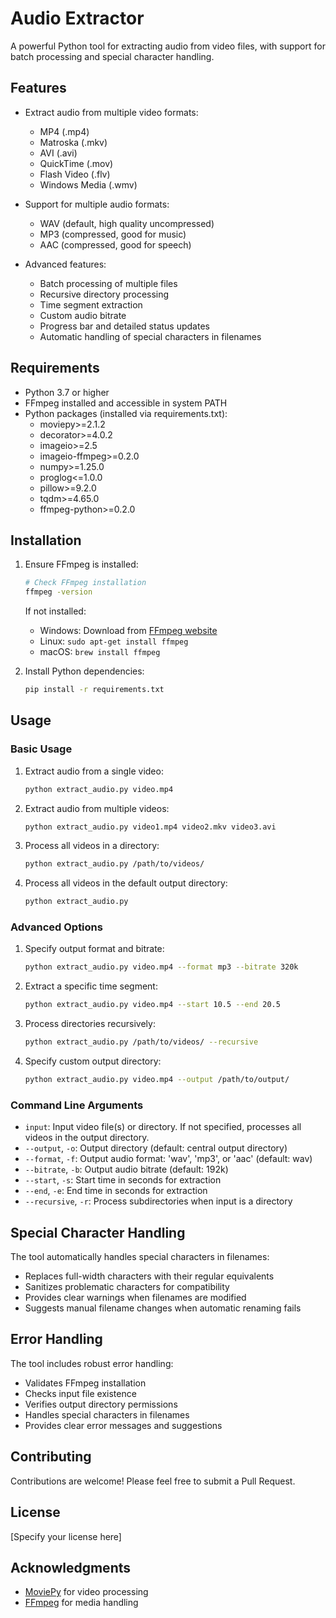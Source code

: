 # Audio Extractor

A powerful Python tool for extracting audio from video files, with support for batch processing and special character handling.

## Features

- Extract audio from multiple video formats:
  - MP4 (.mp4)
  - Matroska (.mkv)
  - AVI (.avi)
  - QuickTime (.mov)
  - Flash Video (.flv)
  - Windows Media (.wmv)

- Support for multiple audio formats:
  - WAV (default, high quality uncompressed)
  - MP3 (compressed, good for music)
  - AAC (compressed, good for speech)

- Advanced features:
  - Batch processing of multiple files
  - Recursive directory processing
  - Time segment extraction
  - Custom audio bitrate
  - Progress bar and detailed status updates
  - Automatic handling of special characters in filenames

## Requirements

- Python 3.7 or higher
- FFmpeg installed and accessible in system PATH
- Python packages (installed via requirements.txt):
  - moviepy>=2.1.2
  - decorator>=4.0.2
  - imageio>=2.5
  - imageio-ffmpeg>=0.2.0
  - numpy>=1.25.0
  - proglog<=1.0.0
  - pillow>=9.2.0
  - tqdm>=4.65.0
  - ffmpeg-python>=0.2.0

## Installation

1. Ensure FFmpeg is installed:
   ```bash
   # Check FFmpeg installation
   ffmpeg -version
   ```
   If not installed:
   - Windows: Download from [FFmpeg website](https://ffmpeg.org/download.html)
   - Linux: `sudo apt-get install ffmpeg`
   - macOS: `brew install ffmpeg`

2. Install Python dependencies:
   ```bash
   pip install -r requirements.txt
   ```

## Usage

### Basic Usage

1. Extract audio from a single video:
   ```bash
   python extract_audio.py video.mp4
   ```

2. Extract audio from multiple videos:
   ```bash
   python extract_audio.py video1.mp4 video2.mkv video3.avi
   ```

3. Process all videos in a directory:
   ```bash
   python extract_audio.py /path/to/videos/
   ```

4. Process all videos in the default output directory:
   ```bash
   python extract_audio.py
   ```

### Advanced Options

1. Specify output format and bitrate:
   ```bash
   python extract_audio.py video.mp4 --format mp3 --bitrate 320k
   ```

2. Extract a specific time segment:
   ```bash
   python extract_audio.py video.mp4 --start 10.5 --end 20.5
   ```

3. Process directories recursively:
   ```bash
   python extract_audio.py /path/to/videos/ --recursive
   ```

4. Specify custom output directory:
   ```bash
   python extract_audio.py video.mp4 --output /path/to/output/
   ```

### Command Line Arguments

- `input`: Input video file(s) or directory. If not specified, processes all videos in the output directory.
- `--output`, `-o`: Output directory (default: central output directory)
- `--format`, `-f`: Output audio format: 'wav', 'mp3', or 'aac' (default: wav)
- `--bitrate`, `-b`: Output audio bitrate (default: 192k)
- `--start`, `-s`: Start time in seconds for extraction
- `--end`, `-e`: End time in seconds for extraction
- `--recursive`, `-r`: Process subdirectories when input is a directory

## Special Character Handling

The tool automatically handles special characters in filenames:
- Replaces full-width characters with their regular equivalents
- Sanitizes problematic characters for compatibility
- Provides clear warnings when filenames are modified
- Suggests manual filename changes when automatic renaming fails

## Error Handling

The tool includes robust error handling:
- Validates FFmpeg installation
- Checks input file existence
- Verifies output directory permissions
- Handles special characters in filenames
- Provides clear error messages and suggestions

## Contributing

Contributions are welcome! Please feel free to submit a Pull Request.

## License

[Specify your license here]

## Acknowledgments

- [MoviePy](https://zulko.github.io/moviepy/) for video processing
- [FFmpeg](https://ffmpeg.org/) for media handling 